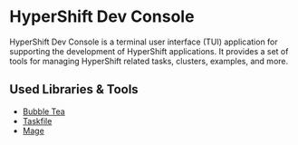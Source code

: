 # HyperShift Dev Console

HyperShift Dev Console is a terminal user interface (TUI) application for supporting the development of HyperShift applications. It provides a set of tools for managing HyperShift related tasks, clusters, examples, and more.

## Used Libraries & Tools

- [Bubble Tea](https://github.com/charmbracelet/bubbletea)
- [Taskfile](https://taskfile.dev)
- [Mage](https://magefile.org)



